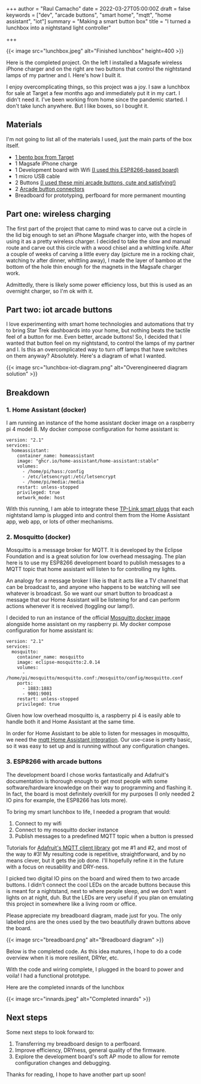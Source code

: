 +++
author = "Raul Camacho"
date = 2022-03-27T05:00:00Z
draft = false
keywords = ["dev", "arcade buttons", "smart home", "mqtt", "home assistant", "iot"]
summary = "Making a smart button box"
title = "I turned a lunchbox into a nightstand light controller"

+++

{{< image src="lunchbox.jpeg" alt="Finished lunchbox" height=400 >}}

Here is the completed project. On the left I installed a Magsafe wireless iPhone charger and on the right are two buttons that control the nightstand lamps of my partner and I. Here's how I built it.

I enjoy overcomplicating things, so this project was a joy. I saw a lunchbox for sale at Target a few months ago and immediately put it in my cart. I didn't need it. I've been working from home since the pandemic started. I don't take lunch anywhere. But I like boxes, so I bought it.

## Materials

I'm not going to list all of the materials I used, just the main parts of the box itself.

* [1 bento box from Target](https://www.target.com/p/bento-box-with-bamboo-lid-wise-green-threshold-8482/-/A-83084112#lnk=sametab)
* 1 Magsafe iPhone charge
* 1 Development board with Wifi [(I used this ESP8266-based board)](https://www.adafruit.com/product/2821)
* 1 micro USB cable
* 2 Buttons [(I used these mini arcade buttons, cute and satisfying!)](https://www.adafruit.com/product/3429)
* 2 [Arcade button connectors](https://www.adafruit.com/product/1152)
* Breadboard for prototyping, perfboard for more permanent mounting

## Part one: wireless charging

The first part of the project that came to mind was to carve out a circle in the lid big enough to set an iPhone Magsafe charger into, with the hopes of using it as a pretty wireless charger. I decided to take the slow and manual route and carve out this circle with a wood chisel and a whittling knife. After a couple of weeks of carving a little every day (picture me in a rocking chair, watching tv after dinner, whittling away), I made the layer of bamboo at the bottom of the hole thin enough for the magnets in the Magsafe charger work.

Admittedly, there is likely some power efficiency loss, but this is used as an overnight charger, so I'm ok with it.

## Part two: iot arcade buttons

I love experimenting with smart home technologies and automations that try to bring Star Trek dashboards into your home, but nothing beats the tactile feel of a button for me. Even better, arcade buttons! So, I decided that I wanted that button feel on my nightstand, to control the lamps of my partner and I. Is this an overcomplicated way to turn off lamps that have switches on them anyway? Absolutely. Here's a diagram of what I wanted.

{{< image src="lunchbox-iot-diagram.png" alt="Overengineered diagram solution" >}}

## Breakdown

### 1. Home Assistant (docker)

I am running an instance of the home assistant docker image on a raspberry pi 4 model B. My docker compose configuration for home assistant is:

    version: "2.1"
    services:
      homeassistant:
        container_name: homeassistant
        image: "ghcr.io/home-assistant/home-assistant:stable"
        volumes:
          - /home/pi/hass:/config
          - /etc/letsencrypt:/etc/letsencrypt
          - /home/pi/media:/media
        restart: unless-stopped
        privileged: true
        network_mode: host

With this running, I am able to integrate these [TP-Link smart plugs](https://www.kasasmart.com/us/products/smart-plugs/kasa-smart-wifi-mini-plug-hs103) that each nightstand lamp is plugged into and control them from the Home Assistant app, web app, or lots of other mechanisms.

### 2. Mosquitto (docker)

Mosquitto is a message broker for MQTT. It is developed by the Eclipse Foundation and is a great solution for low overhead messaging. The plan here is to use my ESP8266 development board to publish messages to a MQTT topic that home assistant will listen to for controlling my lights.

An analogy for a message broker I like is that it acts like a TV channel that can be broadcast to, and anyone who happens to be watching will see whatever is broadcast. So we want our smart button to broadcast a message that our Home Assistant will be listening for and can perform actions whenever it is received (toggling our lamp!).

I decided to run an instance of the official [Mosquitto docker image](https://hub.docker.com/_/eclipse-mosquitto) alongside home assistant on my raspberry pi. My docker compose configuration for home assistant is:

    version: "2.1"
    services:
      mosquitto:
        container_name: mosquitto
        image: eclipse-mosquitto:2.0.14
        volumes:
          - /home/pi/mosquitto/mosquitto.conf:/mosquitto/config/mosquitto.conf
        ports:
          - 1883:1883
          - 9001:9001
        restart: unless-stopped
        privileged: true

Given how low overhead mosquitto is, a raspberry pi 4 is easily able to handle both it and Home Assistant at the same time.

In order for Home Assistant to be able to listen for messages in mosquitto, we need the [mqtt Home Assistant integration](https://www.home-assistant.io/integrations/mqtt/). Our use-case is pretty basic, so it was easy to set up and is running without any configuration changes.

### 3. ESP8266 with arcade buttons

The development board I chose works fantastically and Adafruit's documentation is thorough enough to get most people with some software/hardware knowledge on their way to programming and flashing it. In fact, the board is most definitely overkill for my purposes (I only needed 2 IO pins for example, the ESP8266 has lots more).

To bring my smart lunchbox to life, I needed a program that would:

1. Connect to my wifi
2. Connect to my mosquitto docker instance
3. Publish messages to a predefined MQTT topic when a button is pressed

Tutorials for [Adafruit's MQTT client library](https://github.com/adafruit/Adafruit_MQTT_Library) got me #1 and #2, and most of the way to #3! My resulting code is repetitive, straightforward, and by no means clever, but it gets the job done. I'll hopefully refine it in the future with a focus on reusability and DRY-ness.

I picked two digital IO pins on the board and wired them to two arcade buttons. I didn't connect the cool LEDs on the arcade buttons because this is meant for a nightstand, next to where people sleep, and we don't want lights on at night, duh. But the LEDs are very useful if you plan on emulating this project in somewhere like a living room or office.

Please appreciate my breadboard diagram, made just for you. The only labeled pins are the ones used by the two beautifully drawn buttons above the board.

{{< image src="breadboard.png" alt="Breadboard diagram" >}}

Below is the completed code. As this idea matures, I hope to do a code overview when it is more resilient, DRYer, etc. 

<script src="https://gist.github.com/raulcodes/fe9a4dd6737dfd29835ec7cdaf4fbdd3.js"></script>

With the code and wiring complete, I plugged in the board to power and voila! I had a functional prototype. 

Here are the completed innards of the lunchbox

{{< image src="innards.jpeg" alt="Completed innards" >}}

## Next steps

Some next steps to look forward to:
1. Transferring my breadboard design to a perfboard.
2. Improve efficiency, DRYness, general quality of the firmware.
3. Explore the development board's soft AP mode to allow for remote configuration changes and debugging.

Thanks for reading, I hope to have another part up soon!